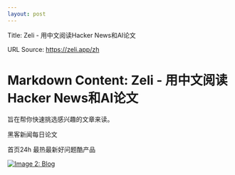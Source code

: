 ```yaml
---
layout: post
---
```

Title: Zeli - 用中文阅读Hacker News和AI论文

URL Source: https://zeli.app/zh

Markdown Content:
Zeli - 用中文阅读Hacker News和AI论文
===============

[](https://zeli.app/zh/pwa)

旨在帮你快速挑选感兴趣的文章来读。

黑客新闻每日论文

首页24h 最热最新好问题酷产品

[](https://x.com/immazzystar)[![Image 2: Blog](https://zeli.app/_next/image?url=%2Favatar.jpeg&w=48&q=75)](https://mazzzystar.com/?utm_source=zeli.app)[](https://letterbird.co/zeli)
